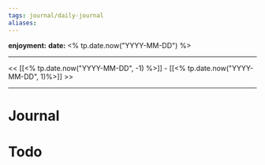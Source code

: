 ```yaml
---
tags: journal/daily-journal
aliases: 
---
```


**enjoyment:** 
**date:** <% tp.date.now("YYYY-MM-DD") %>

---

<< [[<% tp.date.now("YYYY-MM-DD", -1) %>]] - [[<% tp.date.now("YYYY-MM-DD", 1)%>]] >>

---
# Journal

# Todo

